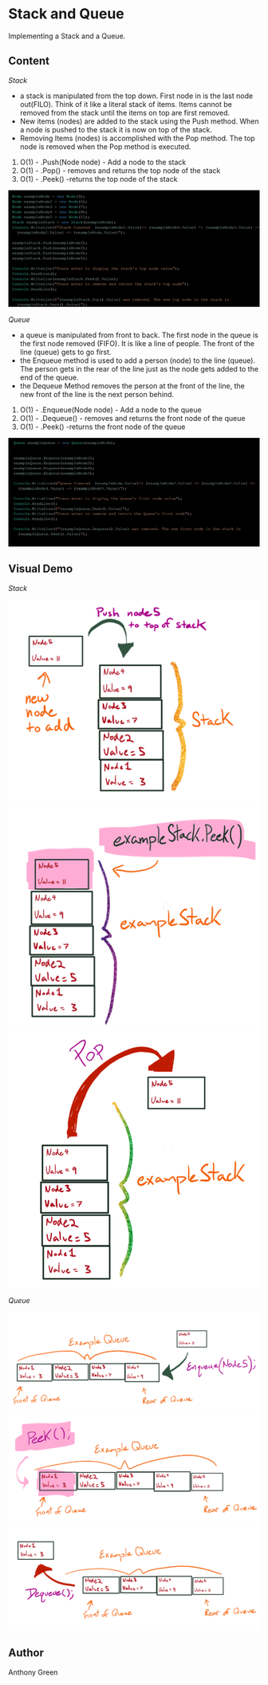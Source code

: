 # Stack and Queue

Implementing a Stack and a Queue. 

## Content 
*Stack*
- a stack is manipulated from the top down. First node in is the last node out(FILO). Think of it like a literal stack of items. Items cannot be removed from the stack until the items on top are first removed. 
- New items (nodes) are added to the stack using the Push method. When a node is pushed to the stack it is now on top of the stack. 
- Removing Items (nodes) is accomplished with the Pop method. The top node is removed when the Pop method is executed.



1. O(1) - .Push(Node node) - Add a node to the stack
2. O(1) - .Pop() - removes and returns the top node of the stack
3. O(1) - .Peek() -returns the top node of the stack

![Stack Example Code](https://github.com/cascadianrebel/data-structures-and-algorithms/blob/master/DataStructures/Assets/StackCode.PNG)

*Queue*
- a queue is manipulated from front to back. The first node in the queue is the first node removed (FIFO). It is like a line of people. The front of the line (queue) gets to go first. 
- the Enqueue method is used to add a person (node) to the line (queue). The person gets in the rear of the line just as the node gets added to the end of the queue. 
- the Dequeue Method removes the person at the front of the line, the new front of the line is the next person behind. 

1. O(1) - .Enqueue(Node node) - Add a node to the queue
2. O(1) - .Dequeue() - removes and returns the front node of the queue
3. O(1) - .Peek() -returns the front node of the queue

![Queue Example Code](https://github.com/cascadianrebel/data-structures-and-algorithms/blob/master/DataStructures/Assets/QueueCode.PNG)

## Visual Demo
*Stack*

![Push](https://github.com/cascadianrebel/data-structures-and-algorithms/blob/master/DataStructures/Assets/PushStack.PNG)
![Peek](https://github.com/cascadianrebel/data-structures-and-algorithms/blob/master/DataStructures/Assets/StackPeek.PNG)
![Pop](https://github.com/cascadianrebel/data-structures-and-algorithms/blob/master/DataStructures/Assets/PopStack.PNG)


*Queue*

![Enqueue](https://github.com/cascadianrebel/data-structures-and-algorithms/blob/master/DataStructures/Assets/Enqueue.PNG)
![Peek](https://github.com/cascadianrebel/data-structures-and-algorithms/blob/master/DataStructures/Assets/QueuePeek.PNG)
![Dequeue](https://github.com/cascadianrebel/data-structures-and-algorithms/blob/master/DataStructures/Assets/Dequeue.PNG)



## Author
Anthony Green

